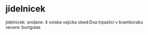 # jidelnicek
jidelnicek:
snidane: 4 volska vajicka
obed:Dva trpaslici v bramboraku
vecere: burtgulas

